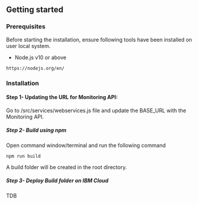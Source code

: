 ## Getting started

### Prerequisites

Before starting the installation, ensure following tools have been installed on user local system. 

- Node.js v10 or above
```
https://nodejs.org/en/
```


### Installation

#### Step 1- Updating the URL for Monitoring API:

Go to /src/services/webservices.js file and update the BASE_URL with the Monitoring API.

##### Step 2- Build using npm 

Open command window/terminal and run the following command
```
npm run build
```
A build folder will be created in the root directory.

##### Step 3- Deploy Build folder on IBM Cloud

TDB
